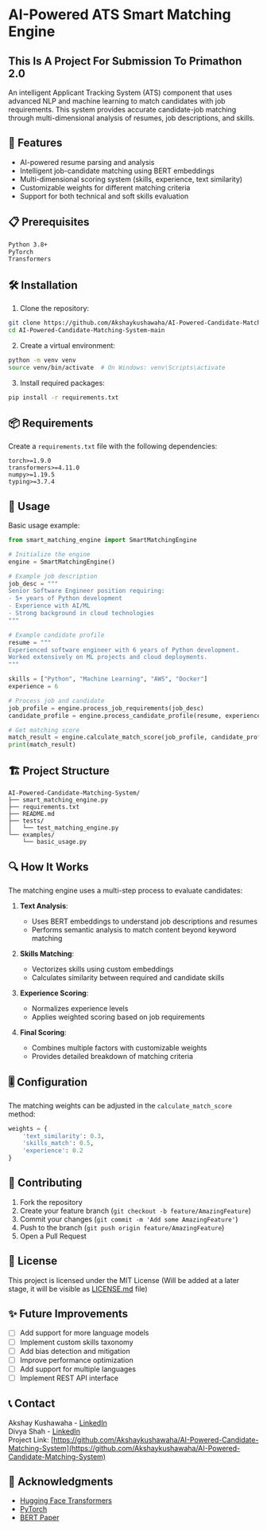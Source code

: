 # AI-Powered ATS Smart Matching Engine
## This Is A Project For Submission To Primathon 2.0
An intelligent Applicant Tracking System (ATS) component that uses advanced NLP and machine learning to match candidates with job requirements. This system provides accurate candidate-job matching through multi-dimensional analysis of resumes, job descriptions, and skills.

## 🚀 Features

- AI-powered resume parsing and analysis
- Intelligent job-candidate matching using BERT embeddings
- Multi-dimensional scoring system (skills, experience, text similarity)
- Customizable weights for different matching criteria
- Support for both technical and soft skills evaluation

## 📋 Prerequisites

```bash
Python 3.8+
PyTorch
Transformers
```

## 🛠️ Installation

1. Clone the repository:
```bash
git clone https://github.com/Akshaykushawaha/AI-Powered-Candidate-Matching-System
cd AI-Powered-Candidate-Matching-System-main
```

2. Create a virtual environment:
```bash
python -m venv venv
source venv/bin/activate  # On Windows: venv\Scripts\activate
```

3. Install required packages:
```bash
pip install -r requirements.txt
```

## 📦 Requirements

Create a `requirements.txt` file with the following dependencies:

```
torch>=1.9.0
transformers>=4.11.0
numpy>=1.19.5
typing>=3.7.4
```

## 🎯 Usage

Basic usage example:

```python
from smart_matching_engine import SmartMatchingEngine

# Initialize the engine
engine = SmartMatchingEngine()

# Example job description
job_desc = """
Senior Software Engineer position requiring:
- 5+ years of Python development
- Experience with AI/ML
- Strong background in cloud technologies
"""

# Example candidate profile
resume = """
Experienced software engineer with 6 years of Python development.
Worked extensively on ML projects and cloud deployments.
"""

skills = ["Python", "Machine Learning", "AWS", "Docker"]
experience = 6

# Process job and candidate
job_profile = engine.process_job_requirements(job_desc)
candidate_profile = engine.process_candidate_profile(resume, experience, skills)

# Get matching score
match_result = engine.calculate_match_score(job_profile, candidate_profile)
print(match_result)
```

## 🏗️ Project Structure

```
AI-Powered-Candidate-Matching-System/
├── smart_matching_engine.py
├── requirements.txt
├── README.md
├── tests/
│   └── test_matching_engine.py
└── examples/
    └── basic_usage.py
```

## 🔍 How It Works

The matching engine uses a multi-step process to evaluate candidates:

1. **Text Analysis**:
   - Uses BERT embeddings to understand job descriptions and resumes
   - Performs semantic analysis to match content beyond keyword matching

2. **Skills Matching**:
   - Vectorizes skills using custom embeddings
   - Calculates similarity between required and candidate skills

3. **Experience Scoring**:
   - Normalizes experience levels
   - Applies weighted scoring based on job requirements

4. **Final Scoring**:
   - Combines multiple factors with customizable weights
   - Provides detailed breakdown of matching criteria

## 🎚️ Configuration

The matching weights can be adjusted in the `calculate_match_score` method:

```python
weights = {
    'text_similarity': 0.3,
    'skills_match': 0.5,
    'experience': 0.2
}
```

## 🤝 Contributing

1. Fork the repository
2. Create your feature branch (`git checkout -b feature/AmazingFeature`)
3. Commit your changes (`git commit -m 'Add some AmazingFeature'`)
4. Push to the branch (`git push origin feature/AmazingFeature`)
5. Open a Pull Request

## 📜 License

This project is licensed under the MIT License (Will be added at a later stage, it will be visible as [LICENSE.md](LICENSE.md) file) 

## ✨ Future Improvements

- [ ] Add support for more language models
- [ ] Implement custom skills taxonomy
- [ ] Add bias detection and mitigation
- [ ] Improve performance optimization
- [ ] Add support for multiple languages
- [ ] Implement REST API interface

## 📞 Contact

Akshay Kushawaha - [LinkedIn](https://www.linkedin.com/in/akshay-kushawaha-301a95220/) <br/>
Divya Shah - [LinkedIn](https://www.linkedin.com/in/divya-shah-4a16791b5/) <br/>
Project Link: [https://github.com/Akshaykushawaha/AI-Powered-Candidate-Matching-System](https://github.com/Akshaykushawaha/AI-Powered-Candidate-Matching-System)

## 🙏 Acknowledgments

* [Hugging Face Transformers](https://huggingface.co/transformers/)
* [PyTorch](https://pytorch.org/)
* [BERT Paper](https://arxiv.org/abs/1810.04805)
